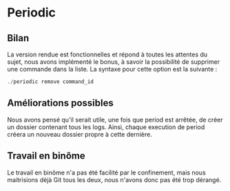 # Periodic

## Bilan
La version rendue est fonctionnelles et répond à toutes les attentes du sujet, nous avons implémenté le bonus, à savoir la possibilité de supprimer une commande dans la liste.
La syntaxe pour cette option est la suivante : 
```c
./periodic remove command_id
```

## Améliorations possibles 
Nous avons pensé qu'il serait utile, une fois que period est arrêtée, de créer un dossier contenant tous les logs.
Ainsi, chaque execution de period créera un nouveau dossier propre à cette dernière.

## Travail en binôme
Le travail en binôme n'a pas été facilité par le confinement, mais nous maitrisions déjà Git tous les deux, nous n'avons donc pas été trop dérangé.